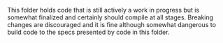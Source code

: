 This folder holds code that is still actively a work in progress but is somewhat finalized and certainly should compile at all stages. Breaking changes are discouraged and it is fine although somewhat dangerous to build code to the specs presented by code in this folder.
